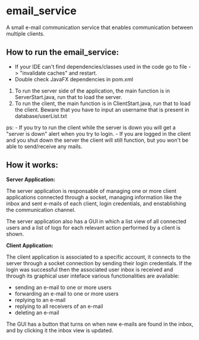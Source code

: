 # email_service
A small e-mail communication service that enables communication between multiple clients.


## How to run the email_service: 
 - If your IDE can't find dependencies/classes used in the code go to file -> "invalidate caches" and restart.
 - Double check JavaFX dependencies in pom.xml

1. To run the server side of the application, the main function is in ServerStart.java, run that to load the server.
2. To run the client, the main function is in ClientStart.java, run that to load the client. Beware that you have to input an username that is present in database/userList.txt

ps: 
    - If you try to run the client while the server is down you will get a "server is down" alert when you try to login. 
    - If you are logged in the client and you shut down the server the client will still function, but you won't be able to send/receive any mails. 


## How it works: 

**Server Application:**

The server application is responsable of managing one or more client applications connected through a socket, managing information like the inbox and sent e-mails of each client, login credentials, and enstablishing the communication channel.

The server application also has a GUI in which a list view of all connected users and a list of logs for each relevant action performed by a client is shown.


**Client Application:**

The client application is associated to a specific account, it connects to the server through a socket connection by sending their login credentials. If the login was successful then the associated user inbox is received and through its graphical user inteface various functionalities are available: 
- sending an e-mail to one or more users
- forwarding an e-mail to one or more users
- replying to an e-mail
- replying to all receivers of an e-mail
- deleting an e-mail

The GUI has a button that turns on when new e-mails are found in the inbox, and by clicking it the inbox view is updated. 




